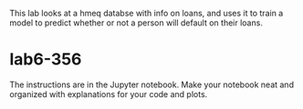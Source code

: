 This lab looks at a hmeq databse with info on loans, and uses it to train a model to predict whether or not a person will default on their loans. 

# lab6-356
The instructions are in the Jupyter notebook. Make your notebook neat and organized with explanations for your code and plots.
